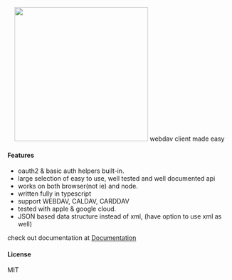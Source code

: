 <p align="center">
  <img width="300" height="300" src="http://github.com/llldar/tsDAV/docs/static/img/logo.png">
  webdav client made easy
</p>

#### Features

- oauth2 & basic auth helpers built-in.
- large selection of easy to use, well tested and well documented api
- works on both browser(not ie) and node.
- written fully in typescript
- support WEBDAV, CALDAV, CARDDAV
- tested with apple & google cloud.
- JSON based data structure instead of xml, (have option to use xml as well)

check out documentation at [Documentation]()
#### License

MIT